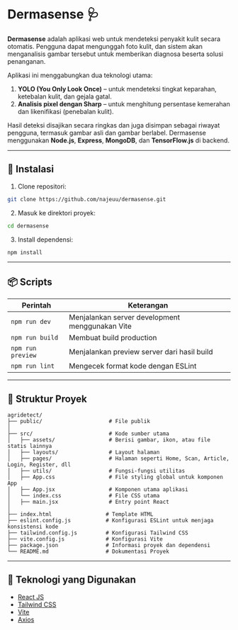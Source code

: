 # Dermasense 🩺

**Dermasense** adalah aplikasi web untuk mendeteksi penyakit kulit secara otomatis. Pengguna dapat mengunggah foto kulit, dan sistem akan menganalisis gambar tersebut untuk memberikan diagnosa beserta solusi penanganan.  

Aplikasi ini menggabungkan dua teknologi utama:  

1. **YOLO (You Only Look Once)** – untuk mendeteksi tingkat keparahan, ketebalan kulit, dan gejala gatal.  
2. **Analisis pixel dengan Sharp** – untuk menghitung persentase kemerahan dan likenifikasi (penebalan kulit).  

Hasil deteksi disajikan secara ringkas dan juga disimpan sebagai riwayat pengguna, termasuk gambar asli dan gambar berlabel. Dermasense menggunakan **Node.js**, **Express**, **MongoDB**, dan **TensorFlow.js** di backend.  

---

## 🚀 Instalasi

1. Clone repositori:

```bash
git clone https://github.com/najeuu/dermasense.git
```

2. Masuk ke direktori proyek:

```bash
cd dermasense
```

3. Install dependensi:

```bash
npm install
```

---

## 📦 Scripts

| Perintah            | Keterangan                                              |
|---------------------|----------------------------------------------------------|
| `npm run dev`       | Menjalankan server development menggunakan Vite          |
| `npm run build`     | Membuat build production                                 |
| `npm run preview`   | Menjalankan preview server dari hasil build              |
| `npm run lint`      | Mengecek format kode dengan ESLint                       |

---

## 📁 Struktur Proyek

```
agridetect/
├── public/                     # File publik 
│
├── src/                        # Kode sumber utama
│   ├── assets/                 # Berisi gambar, ikon, atau file statis lainnya
│   ├── layouts/                # Layout halaman
│   ├── pages/                  # Halaman seperti Home, Scan, Article, Login, Register, dll
│   ├── utils/                  # Fungsi-fungsi utilitas
│   ├── App.css                 # File styling global untuk komponen App
│   ├── App.jsx                 # Komponen utama aplikasi
│   └── index.css               # File CSS utama
│   ├── main.jsx                # Entry point React
│
├── index.html                 # Template HTML
├── eslint.config.js           # Konfigurasi ESLint untuk menjaga konsistensi kode
├── tailwind.config.js         # Konfigurasi Tailwind CSS
├── vite.config.js             # Konfigurasi Vite
├── package.json               # Informasi proyek dan dependensi
└── README.md                  # Dokumentasi Proyek
```

---

## 🧩 Teknologi yang Digunakan

- [React JS](https://reactjs.org/)
- [Tailwind CSS](https://tailwindcss.com/)
- [Vite](https://vitejs.dev/)
- [Axios](https://axios-http.com/)